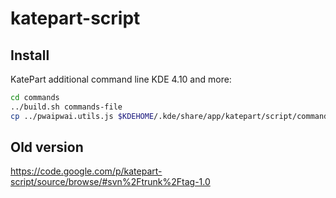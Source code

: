 katepart-script
===============

Install
-------

KatePart additional command line 
KDE 4.10 and more:

```sh
cd commands
../build.sh commands-file
cp ../pwaipwai.utils.js $KDEHOME/.kde/share/app/katepart/script/commands
```

Old version
----------

https://code.google.com/p/katepart-script/source/browse/#svn%2Ftrunk%2Ftag-1.0
